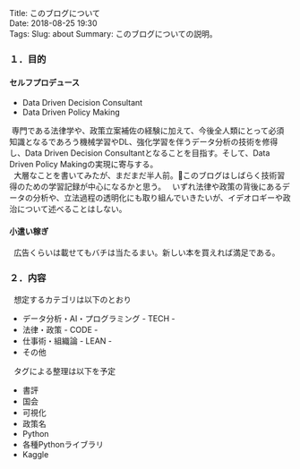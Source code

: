 Title: このブログについて  
Date: 2018-08-25 19:30  
Tags: 
Slug: about 
Summary: このブログについての説明。

### １．目的  
#### セルフプロデュース  
 - Data Driven Decision Consultant  
 - Data Driven Policy Making  
  
&nbsp;専門である法律学や、政策立案補佐の経験に加えて、今後全人類にとって必須知識となるであろう機械学習やDL、強化学習を伴うデータ分析の技術を修得し、Data Driven Decision Consultantとなることを目指す。そして、Data Driven Policy Makingの実現に寄与する。  
&nbsp; 大層なことを書いてみたが、まだまだ半人前。このブログはしばらく技術習得のための学習記録が中心になるかと思う。
&nbsp; いずれ法律や政策の背後にあるデータの分析や、立法過程の透明化にも取り組んでいきたいが、イデオロギーや政治について述べることはしない。   

#### 小遣い稼ぎ  
&nbsp; 広告くらいは載せてもバチは当たるまい。新しい本を買えれば満足である。  

### ２．内容  
&nbsp; 想定するカテゴリは以下のとおり  

 - データ分析・AI・プログラミング - TECH -  
 - 法律・政策 - CODE -  
 - 仕事術・組織論 - LEAN -  
 - その他  
  
&nbsp; タグによる整理は以下を予定  

 - 書評  
 - 国会  
 - 可視化  
 - 政策名  
 - Python  
 - 各種Pythonライブラリ  
 - Kaggle  
  